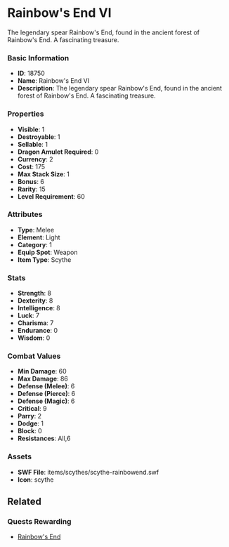 # Rainbow's End VI

The legendary spear Rainbow's End, found in the ancient forest of Rainbow's End. A fascinating treasure.

### Basic Information

- **ID**: 18750
- **Name**: Rainbow&#039;s End VI
- **Description**: The legendary spear Rainbow&#039;s End, found in the ancient forest of Rainbow&#039;s End. A fascinating treasure.

### Properties

- **Visible**: 1
- **Destroyable**: 1
- **Sellable**: 1
- **Dragon Amulet Required**: 0
- **Currency**: 2
- **Cost**: 175
- **Max Stack Size**: 1
- **Bonus**: 6
- **Rarity**: 15
- **Level Requirement**: 60

### Attributes

- **Type**: Melee
- **Element**: Light
- **Category**: 1
- **Equip Spot**: Weapon
- **Item Type**: Scythe

### Stats

- **Strength**: 8
- **Dexterity**: 8
- **Intelligence**: 8
- **Luck**: 7
- **Charisma**: 7
- **Endurance**: 0
- **Wisdom**: 0

### Combat Values

- **Min Damage**: 60
- **Max Damage**: 86
- **Defense (Melee)**: 6
- **Defense (Pierce)**: 6
- **Defense (Magic)**: 6
- **Critical**: 9
- **Parry**: 2
- **Dodge**: 1
- **Block**: 0
- **Resistances**: All,6

### Assets

- **SWF File**: items/scythes/scythe-rainbowend.swf
- **Icon**: scythe

## Related

### Quests Rewarding

- [Rainbow's End](../quests/1616-rainbow-s-end.md)

